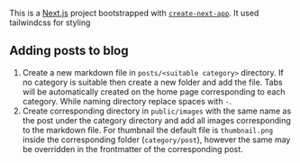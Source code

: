 This is a [Next.js](https://nextjs.org/) project bootstrapped with [`create-next-app`](https://github.com/vercel/next.js/tree/canary/packages/create-next-app). It used tailwindcss for styling

## Adding posts to blog

1. Create a new markdown file in `posts/<suitable category>` directory. If no category is suitable then create a new folder and add the file. Tabs will be automatically created on the home page corresponding to each category. While naming directory replace spaces with `-`.
2. Create corresponding directory in `public/images` with the same name as the post under the category directory and add all images corresponding to the markdown file. For thumbnail the default file is `thumbnail.png` inside the corresponding folder (`category/post`), however the same may be overridden in the frontmatter of the corresponding post.
